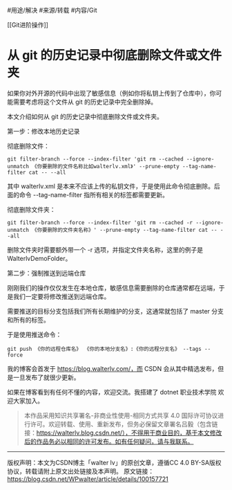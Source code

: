 #用途/解决
#来源/转载 
#内容/Git 

[[Git进阶操作]]



# 从 git 的历史记录中彻底删除文件或文件夹







如果你对外开源的代码中出现了敏感信息（例如你将私钥上传到了仓库中），你可能需要考虑将这个文件从 git 的历史记录中完全删除掉。

本文介绍如何从 git 的历史记录中彻底删除文件或文件夹。

第一步：修改本地历史记录

彻底删除文件：

`git filter-branch --force --index-filter 'git rm --cached --ignore-unmatch 《你要删除的文件名称比如walterlv.xml》' --prune-empty --tag-name-filter cat -- --all`

其中 walterlv.xml 是本来不应该上传的私钥文件，于是使用此命令彻底删除。后面的命令 --tag-name-filter 指所有相关的标签都需要更新。

彻底删除文件夹：

`git filter-branch --force --index-filter 'git rm --cached -r --ignore-unmatch 《你要删除的文件夹名称》' --prune-empty --tag-name-filter cat -- --all`

删除文件夹时需要额外带一个 -r 选项，并指定文件夹名称，这里的例子是 WalterlvDemoFolder。

第二步：强制推送到远端仓库

刚刚我们的操作仅仅发生在本地仓库，敏感信息需要删除的仓库通常都在远端，于是我们一定要将修改推送到远端仓库。

需要推送的目标分支包括我们所有长期维护的分支，这通常就包括了 master 分支和所有的标签。

于是使用推送命令：

`git push 《你的远程仓库名》 《你的本地分支名》:《你的远程分支名》 --tags --force`

我的博客会首发于 https://blog.walterlv.com/，而 CSDN 会从其中精选发布，但是一旦发布了就很少更新。

如果在博客看到有任何不懂的内容，欢迎交流。我搭建了 dotnet 职业技术学院 欢迎大家加入。



> 本作品采用知识共享署名-非商业性使用-相同方式共享 4.0 国际许可协议进行许可。欢迎转载、使用、重新发布，但务必保留文章署名吕毅（包含链接：https://walterlv.blog.csdn.net/），不得用于商业目的，基于本文修改后的作品务必以相同的许可发布。如有任何疑问，请与我联系。
------------------------------------------------
版权声明：本文为CSDN博主「walter lv」的原创文章，遵循CC 4.0 BY-SA版权协议，转载请附上原文出处链接及本声明。
原文链接：https://blog.csdn.net/WPwalter/article/details/100157721